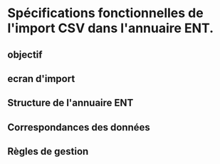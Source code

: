 # Spécifications fonctionnelles de l'import CSV dans l'annuaire ENT.

## objectif

## ecran d'import

## Structure de l'annuaire ENT

## Correspondances des données

## Règles de gestion
